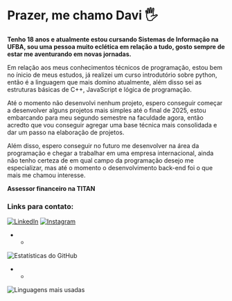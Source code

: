 # Prazer, me chamo Davi 🖐️
**Tenho 18 anos e atualmente estou cursando Sistemas de Informação na UFBA, sou uma pessoa muito eclética em relação a tudo, gosto sempre de estar me aventurando em novas jornadas.**

Em relação aos meus conhecimentos técnicos de programação, estou bem no ínicio de meus estudos, já realizei um curso introdutório sobre python, então é a linguagem que mais domino atualmente, além disso sei as estruturas básicas de C++, JavaScript e lógica de programação.

Até o momento não desenvolvi nenhum projeto, espero conseguir começar a desenvolver alguns projetos mais simples até o final de 2025, estou embarcando para meu segundo semestre na faculdade agora, então acredto que vou conseguir agregar uma base técnica mais consolidada e dar um passo na elaboração de projetos.

Além disso, espero conseguir no futuro me desenvolver na área da programação e chegar a trabalhar em uma empresa internacional, ainda não tenho certeza de em qual campo da programação desejo me especializar, mas até o momento o desenvolvimento back-end foi o que mais me chamou interesse.

**Assessor financeiro na TITAN**

### Links para contato:
[![LinkedIn](https://img.shields.io/badge/LinkedIn-0077B5?style=for-the-badge&logo=linkedin&logoColor=white)](https://linkedin.com/in/davi-araujo-52118a341)
[![Instagram](https://img.shields.io/badge/Instagram-E4405F?style=for-the-badge&logo=instagram&logoColor=white)](https://instagram.com/_.daviaraujo)
- -
![Estatísticas do GitHub](https://github-readme-stats.vercel.app/api?username=d-araujo&show_icons=true&theme=radical)
- -
![Linguagens mais usadas](https://github-readme-stats.vercel.app/api/top-langs/?username=d-araujo&layout=compact&theme=radical)
